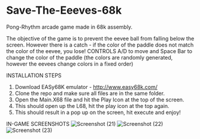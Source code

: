 # Save-The-Eeeves-68k
Pong-Rhythm arcade game made in 68k assembly.

The objective of the game is to prevent the eevee ball from falling below the screen. However there is a catch - if the color of the paddle does not match the color of the eevee, you lose!
CONTROLS 
A/D to move and Space Bar to change the color of the paddle (the colors are randomly generated, however the eevees change colors in a fixed order)

INSTALLATION STEPS
1. Download EASy68K emulator - http://www.easy68k.com/
2. Clone the repo and make sure all files are in the same folder.
3. Open the Main.X68 file and hit the Play Icon at the top of the screen.
4. This should open up the L68, hit the play icon at the top again.
5. This should result in a pop up on the screen, hit execute and enjoy!

IN-GAME SCREENSHOTS
![Screenshot (21)](https://user-images.githubusercontent.com/75297748/204189434-b37c2498-ba17-4eb7-bc85-38ed58601a3e.png)
![Screenshot (22)](https://user-images.githubusercontent.com/75297748/204189459-63ea53aa-8bf5-4553-93ba-567caf3230b6.png)
![Screenshot (23)](https://user-images.githubusercontent.com/75297748/204189489-bd9bbac0-2197-481a-9ec0-ef263f80ab39.png)
